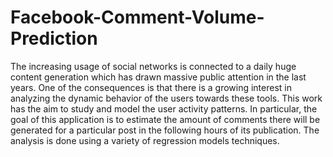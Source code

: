 # Facebook-Comment-Volume-Prediction
The increasing usage of social networks is connected to a daily huge content generation which has drawn massive public attention in the last years. One of the consequences is that there is a growing interest in analyzing the dynamic behavior of the users towards these tools. This work has the aim to study and model the user activity patterns. In particular, the goal of this application is to estimate the amount of comments there will be generated for a particular post in the following hours of its publication. The analysis is done using a variety of regression models techniques.

